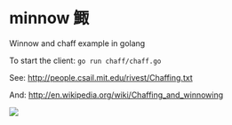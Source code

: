 minnow 鯫
========

Winnow and chaff example in golang


To start the client: ``go run chaff/chaff.go``


See: http://people.csail.mit.edu/rivest/Chaffing.txt

And: http://en.wikipedia.org/wiki/Chaffing_and_winnowing

![](http://i.imgur.com/cuwkJr1.gif)

